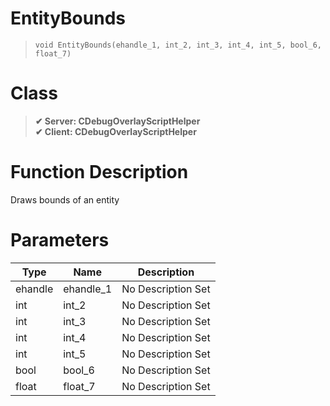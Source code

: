 # EntityBounds
> `void EntityBounds(ehandle_1, int_2, int_3, int_4, int_5, bool_6, float_7)`
# Class
> __✔ Server: CDebugOverlayScriptHelper__  
> __✔ Client: CDebugOverlayScriptHelper__  
# Function Description
Draws bounds of an entity
# Parameters
Type|Name|Description
--|--|--
ehandle|ehandle_1|No Description Set
int|int_2|No Description Set
int|int_3|No Description Set
int|int_4|No Description Set
int|int_5|No Description Set
bool|bool_6|No Description Set
float|float_7|No Description Set
